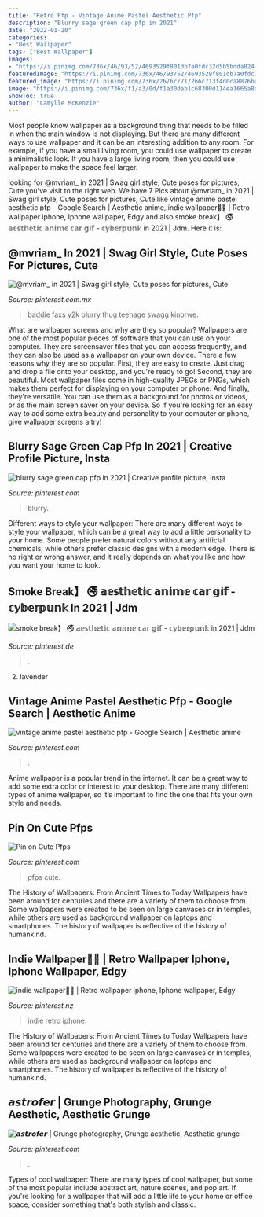 ```yaml
---
title: "Retro Pfp - Vintage Anime Pastel Aesthetic Pfp"
description: "Blurry sage green cap pfp in 2021"
date: "2022-01-20"
categories:
- "Best Wallpaper"
tags: ["Best Wallpaper"]
images:
- "https://i.pinimg.com/736x/46/93/52/4693529f801db7a0fdc32d5b5bdda824.jpg"
featuredImage: "https://i.pinimg.com/736x/46/93/52/4693529f801db7a0fdc32d5b5bdda824.jpg"
featured_image: "https://i.pinimg.com/736x/26/6c/71/266c713f4d0ca8876b4b72a00a18fa57.jpg"
image: "https://i.pinimg.com/736x/f1/a3/0d/f1a30dab1c68300d114ea1665a8d2c88.jpg"
ShowToc: true
author: "Camylle McKenzie"
---
```



Most people know wallpaper as a background thing that needs to be filled in when the main window is not displaying. But there are many different ways to use wallpaper and it can be an interesting addition to any room. For example, if you have a small living room, you could use wallpaper to create a minimalistic look. If you have a large living room, then you could use wallpaper to make the space feel larger.

	

		
looking for @mvriam_ in 2021 | Swag girl style, Cute poses for pictures, Cute you've visit to the right web. We have 7 Pics about @mvriam_ in 2021 | Swag girl style, Cute poses for pictures, Cute like vintage anime pastel aesthetic pfp - Google Search | Aesthetic anime, indie wallpaper🌈🧿 | Retro wallpaper iphone, Iphone wallpaper, Edgy and also smoke break】 🚭 𝕒𝕖𝕤𝕥𝕙𝕖𝕥𝕚𝕔 𝕒𝕟𝕚𝕞𝕖 𝕔𝕒𝕣 𝕘𝕚𝕗 - 𝕔𝕪𝕓𝕖𝕣𝕡𝕦𝕟𝕜 in 2021 | Jdm. Here it is:
		
    
## @mvriam_ In 2021 | Swag Girl Style, Cute Poses For Pictures, Cute

<img loading=lazy src="https://i.pinimg.com/736x/26/6c/71/266c713f4d0ca8876b4b72a00a18fa57.jpg" onerror="this.onerror=null;this.src='https://tse2.mm.bing.net/th?id=OIP.TLB9sXnnJj2kvqGdbUMuVgHaNK&amp;pid=15.1';" alt="@mvriam_ in 2021 | Swag girl style, Cute poses for pictures, Cute">

_Source: pinterest.com.mx_

>baddie faxs y2k blurry thug teenage swagg kinorwe. 

	

What are wallpaper screens and why are they so popular?
Wallpapers are one of the most popular pieces of software that you can use on your computer. They are screensaver files that you can access frequently, and they can also be used as a wallpaper on your own device. There a few reasons why they are so popular. First, they are easy to create. Just drag and drop a file onto your desktop, and you're ready to go! Second, they are beautiful. Most wallpaper files come in high-quality JPEGs or PNGs, which makes them perfect for displaying on your computer or phone. And finally, they're versatile. You can use them as a background for photos or videos, or as the main screen saver on your device. So if you're looking for an easy way to add some extra beauty and personality to your computer or phone, give wallpaper screens a try!

    
## Blurry Sage Green Cap Pfp In 2021 | Creative Profile Picture, Insta

<img loading=lazy src="https://i.pinimg.com/736x/4a/3a/22/4a3a22c0ccb935b6605dfefd3827525b.jpg" onerror="this.onerror=null;this.src='https://tse1.mm.bing.net/th?id=OIP.zHYhoMtgmdRxGKDQ-F6WcgHaHW&amp;pid=15.1';" alt="blurry sage green cap pfp in 2021 | Creative profile picture, Insta">

_Source: pinterest.com_

>blurry. 

	

Different ways to style your wallpaper:
There are many different ways to style your wallpaper, which can be a great way to add a little personality to your home. Some people prefer natural colors without any artificial chemicals, while others prefer classic designs with a modern edge. There is no right or wrong answer, and it really depends on what you like and how you want your home to look.

    
## Smoke Break】 🚭 𝕒𝕖𝕤𝕥𝕙𝕖𝕥𝕚𝕔 𝕒𝕟𝕚𝕞𝕖 𝕔𝕒𝕣 𝕘𝕚𝕗 - 𝕔𝕪𝕓𝕖𝕣𝕡𝕦𝕟𝕜 In 2021 | Jdm

<img loading=lazy src="https://i.pinimg.com/736x/95/ef/b8/95efb8425d270933e5e890b33ab5ef70.jpg" onerror="this.onerror=null;this.src='https://tse3.mm.bing.net/th?id=OIP.t76TsS2zoQqvVshkYvKKKQHaEK&amp;pid=15.1';" alt="smoke break】 🚭 𝕒𝕖𝕤𝕥𝕙𝕖𝕥𝕚𝕔 𝕒𝕟𝕚𝕞𝕖 𝕔𝕒𝕣 𝕘𝕚𝕗 - 𝕔𝕪𝕓𝕖𝕣𝕡𝕦𝕟𝕜 in 2021 | Jdm">

_Source: pinterest.de_

>. 

	

2. lavender 

    
## Vintage Anime Pastel Aesthetic Pfp - Google Search | Aesthetic Anime

<img loading=lazy src="https://i.pinimg.com/736x/1d/43/cd/1d43cd92c9eb49487c6577440b3e4c12.jpg" onerror="this.onerror=null;this.src='https://tse2.mm.bing.net/th?id=OIP.Jca-mXWL-zgIGN2XhCR1EgHaHa&amp;pid=15.1';" alt="vintage anime pastel aesthetic pfp - Google Search | Aesthetic anime">

_Source: pinterest.com_

>. 

	

Anime wallpaper is a popular trend in the internet. It can be a great way to add some extra color or interest to your desktop. There are many different types of anime wallpaper, so it’s important to find the one that fits your own style and needs.

    
## Pin On Cute Pfps

<img loading=lazy src="https://i.pinimg.com/736x/81/a7/54/81a754a77e2ba76fc69918197c62de8b.jpg" onerror="this.onerror=null;this.src='https://tse2.mm.bing.net/th?id=OIP.p1LUGAZgUl_vjp_40VWisQAAAA&amp;pid=15.1';" alt="Pin on Cute Pfps">

_Source: pinterest.com_

>pfps cute. 

	

The History of Wallpapers: From Ancient Times to Today
Wallpapers have been around for centuries and there are a variety of them to choose from. Some wallpapers were created to be seen on large canvases or in temples, while others are used as background wallpaper on laptops and smartphones. The history of wallpaper is reflective of the history of humankind.

    
## Indie Wallpaper🌈🧿 | Retro Wallpaper Iphone, Iphone Wallpaper, Edgy

<img loading=lazy src="https://i.pinimg.com/736x/f1/a3/0d/f1a30dab1c68300d114ea1665a8d2c88.jpg" onerror="this.onerror=null;this.src='https://tse1.mm.bing.net/th?id=OIP.Sehir0shtHxuiffX3_LwRgHaNk&amp;pid=15.1';" alt="indie wallpaper🌈🧿 | Retro wallpaper iphone, Iphone wallpaper, Edgy">

_Source: pinterest.nz_

>indie retro iphone. 

	

The History of Wallpapers: From Ancient Times to Today
Wallpapers have been around for centuries and there are a variety of them to choose from. Some wallpapers were created to be seen on large canvases or in temples, while others are used as background wallpaper on laptops and smartphones. The history of wallpaper is reflective of the history of humankind.

    
## 𝙖𝙨𝙩𝙧𝙤𝙛𝙚𝙧 | Grunge Photography, Grunge Aesthetic, Aesthetic Grunge

<img loading=lazy src="https://i.pinimg.com/736x/46/93/52/4693529f801db7a0fdc32d5b5bdda824.jpg" onerror="this.onerror=null;this.src='https://tse2.mm.bing.net/th?id=OIP.fVVySbt1I59dYxJYEPW-NwHaHn&amp;pid=15.1';" alt="𝙖𝙨𝙩𝙧𝙤𝙛𝙚𝙧 | Grunge photography, Grunge aesthetic, Aesthetic grunge">

_Source: pinterest.com_

>. 

	

Types of cool wallpaper:
There are many types of cool wallpaper, but some of the most popular include abstract art, nature scenes, and pop art. If you're looking for a wallpaper that will add a little life to your home or office space, consider something that's both stylish and classic.

